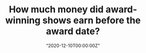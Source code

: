 ---
date: “2020-12-10T00:00:00Z"
external_link: /post/tt_Broadway/
image:
  caption: 
  focal_point: Smart
summary: Using R to recreate publication-quality visuals.
tags:
- All
- R
title: "How much money did award-winning shows earn before the award date?"
---